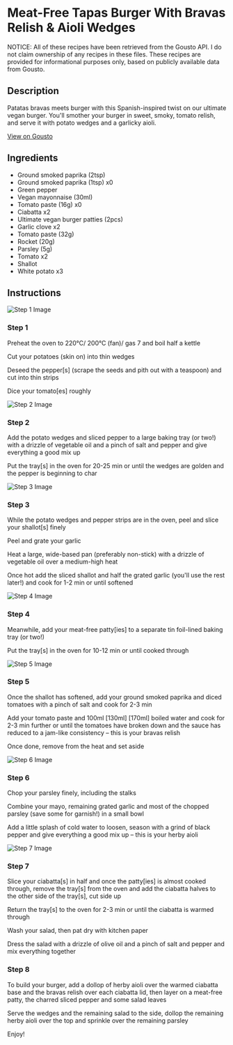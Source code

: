 # Meat-Free Tapas Burger With Bravas Relish & Aioli Wedges

NOTICE: All of these recipes have been retrieved from the Gousto API. I do not claim ownership of any recipes in these files. These recipes are provided for informational purposes only, based on publicly available data from Gousto.

## Description

Patatas bravas meets burger with this Spanish-inspired twist on our ultimate vegan burger. You'll smother your burger in sweet, smoky, tomato relish, and serve it with potato wedges and a garlicky aioli. 

[View on Gousto](https://www.gousto.co.uk/recipes/cookbook/vegan-tapas-burger-bravas-relish-aioli-wedges)

## Ingredients

- Ground smoked paprika (2tsp)
- Ground smoked paprika (1tsp) x0
- Green pepper
- Vegan mayonnaise (30ml)
- Tomato paste (16g) x0
- Ciabatta x2
- Ultimate vegan burger patties (2pcs)
- Garlic clove x2
- Tomato paste (32g)
- Rocket (20g)
- Parsley (5g)
- Tomato x2
- Shallot
- White potato x3

## Instructions

![Step 1 Image](https://production-media.gousto.co.uk/cms/recipe-step-image/step-1-1729780116162-x200.jpg)

### Step 1

Preheat the oven to 220°C/ 200°C (fan)/ gas 7 and boil half a kettle

Cut your potatoes (skin on) into thin wedges

Deseed the pepper[s] (scrape the seeds and pith out with a teaspoon) and cut into thin strips

Dice your tomato[es] roughly

![Step 2 Image](https://production-media.gousto.co.uk/cms/recipe-step-image/step-2-1729780119138-x200.jpg)

### Step 2

Add the potato wedges and sliced pepper to a large baking tray (or two!) with a drizzle of vegetable oil and a pinch of salt and pepper and give everything a good mix up

Put the tray[s] in the oven for 20-25 min or until the wedges are golden and the pepper is beginning to char

![Step 3 Image](https://production-media.gousto.co.uk/cms/recipe-step-image/Step-3-1729780122560-x200.jpg)

### Step 3

While the potato wedges and pepper strips are in the oven, peel and slice your shallot[s] finely

Peel and grate your garlic

Heat a large, wide-based pan (preferably non-stick) with a drizzle of vegetable oil over a medium-high heat

Once hot add the sliced shallot and half the grated garlic (you'll use the rest later!) and cook for 1-2 min or until softened

![Step 4 Image](https://production-media.gousto.co.uk/cms/recipe-step-image/step-4-1729780126783-x200.jpg)

### Step 4

Meanwhile, add your meat-free patty[ies] to a separate tin foil-lined baking tray (or two!)

Put the tray[s] in the oven for 10-12 min or until cooked through

![Step 5 Image](https://production-media.gousto.co.uk/cms/recipe-step-image/step-5-1729780130482-x200.jpg)

### Step 5

Once the shallot has softened, add your ground smoked paprika and diced tomatoes with a pinch of salt and cook for 2-3 min

Add your tomato paste and 100ml <span class="text-purple">[130ml]</span> <span class="text-danger">[170ml]</span> boiled water and cook for 2-3 min further or until the tomatoes have broken down and the sauce has reduced to a jam-like consistency – this is your bravas relish

Once done, remove from the heat and set aside

![Step 6 Image](https://production-media.gousto.co.uk/cms/recipe-step-image/Step-6-1729780134165-x200.jpg)

### Step 6

Chop your parsley finely, including the stalks

Combine your mayo, remaining grated garlic and most of the chopped parsley (save some for garnish!) in a small bowl

Add a little splash of cold water to loosen, season with a grind of black pepper and give everything a good mix up – this is your herby aioli

![Step 7 Image](https://production-media.gousto.co.uk/cms/recipe-step-image/Step-7-1729780138054-x200.jpg)

### Step 7

Slice your ciabatta[s] in half and once the patty[ies] is almost cooked through, remove the tray[s] from the oven and add the ciabatta halves to the other side of the tray[s], cut side up

Return the tray[s] to the oven for 2-3 min or until the ciabatta is warmed through

Wash your salad, then pat dry with kitchen paper

Dress the salad with a drizzle of olive oil and a pinch of salt and pepper and mix everything together

### Step 8

To build your burger, add a dollop of herby aioli over the warmed ciabatta base and the bravas relish over each ciabatta lid, then layer on a meat-free patty, the charred sliced pepper and some salad leaves

Serve the wedges and the remaining salad to the side, dollop the remaining herby aioli over the top and sprinkle over the remaining parsley

Enjoy!

